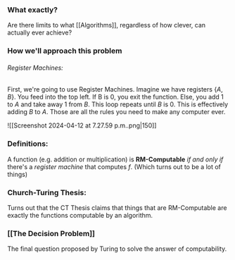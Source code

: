 ### What exactly?
Are there limits to what [[Algorithms]], regardless of how clever, can actually ever achieve?

### How we'll approach this problem

###### Register Machines:
First, we're going to use Register Machines. Imagine we have registers $\{A, B\}$. You feed into the top left. If B is $0$, you exit the function. Else, you add $1$ to $A$ and take away $1$ from $B$. This loop repeats until $B$ is $0$. This is effectively adding $B$ to $A$. Those are all the rules you need to make any computer ever. 

![[Screenshot 2024-04-12 at 7.27.59 p.m..png|150]]

### Definitions:
A function (e.g. addition or multiplication) is **RM-Computable** *if and only if* there's a *register machine* that computes $f$. (Which turns out to be a lot of things)

### Church-Turing Thesis:
Turns out that the CT Thesis claims that things that are RM-Computable are exactly the functions computable by an algorithm. 

### [[The Decision Problem]]
The final question proposed by Turing to solve the answer of computability.